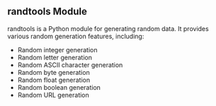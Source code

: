 ## randtools Module

randtools is a Python module for generating random data. It provides various random generation features, including:

- Random integer generation
- Random letter generation
- Random ASCII character generation  
- Random byte generation
- Random float generation
- Random boolean generation
- Random URL generation
